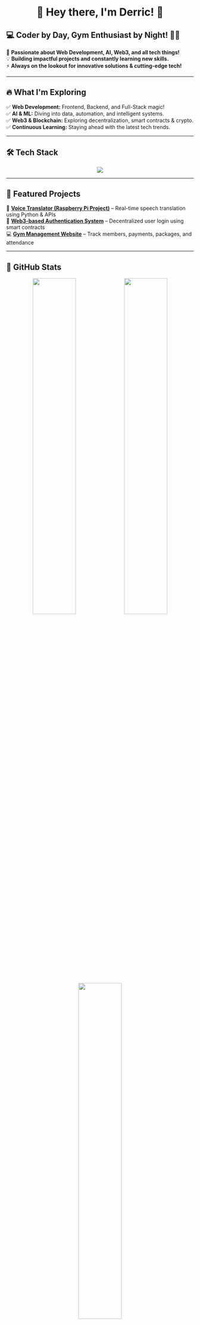 
<h1 align="center">👋 Hey there, I'm Derric! 🚀</h1>

## 💻 Coder by Day, Gym Enthusiast by Night! 🏋️‍♂️  
🚀 **Passionate about Web Development, AI, Web3, and all tech things!**  
💡 **Building impactful projects and constantly learning new skills.**  
⚡ **Always on the lookout for innovative solutions & cutting-edge tech!**  

---

## 🔥 What I'm Exploring  
✅ **Web Development:** Frontend, Backend, and Full-Stack magic!  
✅ **AI & ML:** Diving into data, automation, and intelligent systems.  
✅ **Web3 & Blockchain:** Exploring decentralization, smart contracts & crypto.  
✅ **Continuous Learning:** Staying ahead with the latest tech trends.  

---

## 🛠️ Tech Stack  

<p align="center">
  <img src="https://skillicons.dev/icons?i=html,css,js,react,nodejs,python,java,cpp,solidity,git,github,figma" />
</p>

---

## 🌟 Featured Projects  

🚀 [**Voice Translator (Raspberry Pi Project)**](https://github.com/Derric01/Voice-Translator) – Real-time speech translation using Python & APIs  
📌 [**Web3-based Authentication System**](https://github.com/Derric01/Web3-Auth) – Decentralized user login using smart contracts  
💻 [**Gym Management Website**](https://github.com/Derric01/Gym-Manager) – Track members, payments, packages, and attendance  

---

## 🚀 GitHub Stats  

<p align="center">
  <img src="https://github-readme-stats.vercel.app/api?username=Derric01&show_icons=true&theme=tokyonight" width="48%">
  <img src="https://github-readme-streak-stats.herokuapp.com/?user=Derric01&theme=tokyonight" width="48%">
</p>

<p align="center">
  <img src="https://github-readme-stats.vercel.app/api/top-langs/?username=Derric01&layout=compact&theme=tokyonight" width="48%">
</p>

<p align="center">
  <img src="https://img.shields.io/github/commit-activity/m/Derric01/DSA-Roadmap?style=flat-square" />
  <img src="https://komarev.com/ghpvc/?username=Derric01&color=blue&style=flat-square" />
</p>

---

## 🤝 Let's Connect!  
📩 **Reach out via email:** derricsamson17@gmail.com  

<p align="center">
  <a href="https://www.linkedin.com/in/derric01" target="_blank">
    <img src="https://img.shields.io/badge/-LinkedIn-blue?style=for-the-badge&logo=linkedin">
  </a>
  <a href="https://github.com/Derric01" target="_blank">
    <img src="https://img.shields.io/badge/-GitHub-black?style=for-the-badge&logo=github">
  </a>
  <a href="https://twitter.com/derric_samson" target="_blank">
    <img src="https://img.shields.io/badge/-Twitter-blue?style=for-the-badge&logo=twitter">
  </a>
</p>

---

<p align="center">
  <img src="https://media.giphy.com/media/qgQUggAC3Pfv687qPC/giphy.gif" width="60%">
</p>

---

## ✨ Nietzsche's Wisdom  

> **"He who has a why to live can bear almost any how."** — Friedrich Nietzsche

